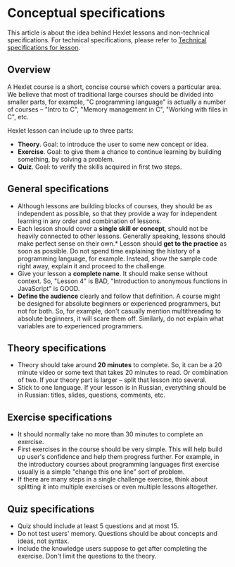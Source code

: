 # Conceptual specifications

This article is about the idea behind Hexlet lessons and non-technical specifications. For technical specifications, please refer to [Technical specifications for lesson](technical-specifications.md).

## Overview

A Hexlet course is a short, concise course which covers a particular area. We believe that most of traditional large courses should be divided into smaller parts, for example, "C programming language" is actually a number of courses – "Intro to C", "Memory management in C", "Working with files in C", etc.

Hexlet lesson can include up to three parts:

* **Theory**. Goal: to introduce the user to some new concept or idea.
* **Exercise**. Goal: to give them a chance to continue learning by building something, by solving a problem.
* **Quiz**. Goal: to verify the skills acquired in first two steps.

## General specifications

* Although lessons are building blocks of courses, they should be as independent as possible, so that they provide a way for independent learning in any order and combination of lessons.
* Each lesson should cover a **single skill or concept**, should not be heavily connected to other lessons. Generally speaking, lessons should make perfect sense on their own.* Lesson should **get to the practice** as soon as possible. Do not spend time explaining the history of a programming language, for example. Instead, show the sample code right away, explain it and proceed to the challenge.
* Give your lesson a **complete name**. It should make sense without context. So, "Lesson 4" is BAD, "Introduction to anonymous functions in JavaScript" is GOOD.
* **Define the audience** clearly and follow that definition. A course might be designed for absolute beginners or experienced programmers, but not for both. So, for example, don't casually mention multithreading to absolute beginners, it will scare them off. Similarly, do not explain what variables are to experienced programmers.

## Theory specifications

* Theory should take around **20 minutes** to complete. So, it can be a 20 minute video or some text that takes 20 minutes to read. Or combination of two. If your theory part is larger – split that lesson into several.
*  Stick to one language. If your lesson is in Russian, everything should be in Russian: titles, slides, questions, comments, etc.

## Exercise specifications

* It should normally take no more than 30 minutes to complete an exercise.
* First exercises in the course should be very simple. This will help build up user's confidence and help them progress further. For example, in the introductory courses about programming languages first exercise usually is a simple "change this one line" sort of problem.
* If there are many steps in a single challenge exercise, think about splitting it into multiple exercises or even multiple lessons altogether.

## Quiz specifications

* Quiz should include at least 5 questions and at most 15.
* Do not test users' memory. Questions should be about concepts and ideas, not syntax.
* Include the knowledge users suppose to get after completing the exercise. Don't limit the questions to the theory.

